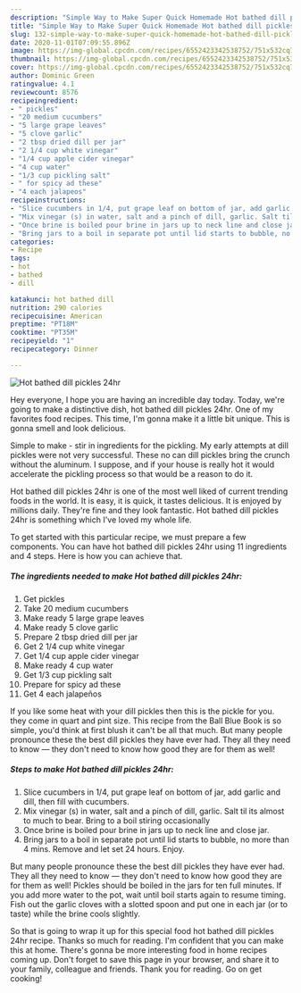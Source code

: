 ```yaml
---
description: "Simple Way to Make Super Quick Homemade Hot bathed dill pickles 24hr"
title: "Simple Way to Make Super Quick Homemade Hot bathed dill pickles 24hr"
slug: 132-simple-way-to-make-super-quick-homemade-hot-bathed-dill-pickles-24hr
date: 2020-11-01T07:09:55.896Z
image: https://img-global.cpcdn.com/recipes/6552423342538752/751x532cq70/hot-bathed-dill-pickles-24hr-recipe-main-photo.jpg
thumbnail: https://img-global.cpcdn.com/recipes/6552423342538752/751x532cq70/hot-bathed-dill-pickles-24hr-recipe-main-photo.jpg
cover: https://img-global.cpcdn.com/recipes/6552423342538752/751x532cq70/hot-bathed-dill-pickles-24hr-recipe-main-photo.jpg
author: Dominic Green
ratingvalue: 4.1
reviewcount: 8576
recipeingredient:
- " pickles"
- "20 medium cucumbers"
- "5 large grape leaves"
- "5 clove garlic"
- "2 tbsp dried dill per jar"
- "2 1/4 cup white vinegar"
- "1/4 cup apple cider vinegar"
- "4 cup water"
- "1/3 cup pickling salt"
- " for spicy ad these"
- "4 each jalapeos"
recipeinstructions:
- "Slice cucumbers in 1/4, put grape leaf on bottom of jar, add garlic and dill, then fill with cucumbers."
- "Mix vinegar (s) in water, salt and a pinch of dill, garlic. Salt til its almost to much to bear. Bring to a boil stiring occasionally"
- "Once brine is boiled pour brine in jars up to neck line and close jar."
- "Bring jars to a boil in separate pot until lid starts to bubble, no more than 4 mins. Remove and let set 24 hours. Enjoy."
categories:
- Recipe
tags:
- hot
- bathed
- dill

katakunci: hot bathed dill 
nutrition: 290 calories
recipecuisine: American
preptime: "PT18M"
cooktime: "PT35M"
recipeyield: "1"
recipecategory: Dinner

---
```



![Hot bathed dill pickles 24hr](https://img-global.cpcdn.com/recipes/6552423342538752/751x532cq70/hot-bathed-dill-pickles-24hr-recipe-main-photo.jpg)

Hey everyone, I hope you are having an incredible day today. Today, we're going to make a distinctive dish, hot bathed dill pickles 24hr. One of my favorites food recipes. This time, I'm gonna make it a little bit unique. This is gonna smell and look delicious.

Simple to make - stir in ingredients for the pickling. My early attempts at dill pickles were not very successful. These no can dill pickles bring the crunch without the aluminum. I suppose, and if your house is really hot it would accelerate the pickling process so that would be a reason to do it.

Hot bathed dill pickles 24hr is one of the most well liked of current trending foods in the world. It is easy, it is quick, it tastes delicious. It is enjoyed by millions daily. They're fine and they look fantastic. Hot bathed dill pickles 24hr is something which I've loved my whole life.


To get started with this particular recipe, we must prepare a few components. You can have hot bathed dill pickles 24hr using 11 ingredients and 4 steps. Here is how you can achieve that.

<!--inarticleads1-->

##### The ingredients needed to make Hot bathed dill pickles 24hr:

1. Get  pickles
1. Take 20 medium cucumbers
1. Make ready 5 large grape leaves
1. Make ready 5 clove garlic
1. Prepare 2 tbsp dried dill per jar
1. Get 2 1/4 cup white vinegar
1. Get 1/4 cup apple cider vinegar
1. Make ready 4 cup water
1. Get 1/3 cup pickling salt
1. Prepare  for spicy ad these
1. Get 4 each jalapeños


If you like some heat with your dill pickles then this is the pickle for you. they come in quart and pint size. This recipe from the Ball Blue Book is so simple, you&#39;d think at first blush it can&#39;t be all that much. But many people pronounce these the best dill pickles they have ever had. They all they need to know — they don&#39;t need to know how good they are for them as well! 

<!--inarticleads2-->

##### Steps to make Hot bathed dill pickles 24hr:

1. Slice cucumbers in 1/4, put grape leaf on bottom of jar, add garlic and dill, then fill with cucumbers.
1. Mix vinegar (s) in water, salt and a pinch of dill, garlic. Salt til its almost to much to bear. Bring to a boil stiring occasionally
1. Once brine is boiled pour brine in jars up to neck line and close jar.
1. Bring jars to a boil in separate pot until lid starts to bubble, no more than 4 mins. Remove and let set 24 hours. Enjoy.


But many people pronounce these the best dill pickles they have ever had. They all they need to know — they don&#39;t need to know how good they are for them as well! Pickles should be boiled in the jars for ten full minutes. If you add more water to the pot, wait until boil starts again to resume timing. Fish out the garlic cloves with a slotted spoon and put one in each jar (or to taste) while the brine cools slightly. 

So that is going to wrap it up for this special food hot bathed dill pickles 24hr recipe. Thanks so much for reading. I'm confident that you can make this at home. There's gonna be more interesting food in home recipes coming up. Don't forget to save this page in your browser, and share it to your family, colleague and friends. Thank you for reading. Go on get cooking!
